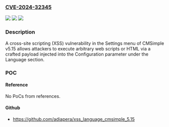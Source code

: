 ### [CVE-2024-32345](https://cve.mitre.org/cgi-bin/cvename.cgi?name=CVE-2024-32345)
![](https://img.shields.io/static/v1?label=Product&message=n%2Fa&color=blue)
![](https://img.shields.io/static/v1?label=Version&message=n%2Fa&color=blue)
![](https://img.shields.io/static/v1?label=Vulnerability&message=n%2Fa&color=brighgreen)

### Description

A cross-site scripting (XSS) vulnerability in the Settings menu of CMSimple v5.15 allows attackers to execute arbitrary web scripts or HTML via a crafted payload injected into the Configuration parameter under the Language section.

### POC

#### Reference
No PoCs from references.

#### Github
- https://github.com/adiapera/xss_language_cmsimple_5.15

